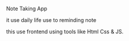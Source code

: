 Note Taking App 

it use daily life use to reminding note

this use frontend using 
tools like Html Css & JS.
